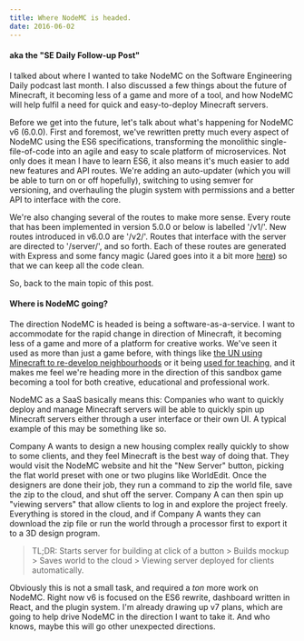 ```yaml
---
title: Where NodeMC is headed.
date: 2016-06-02
---
```


#### aka the "SE Daily Follow-up Post"

I talked about where I wanted to take NodeMC on the
Software Engineering Daily podcast last month. I also discussed a few
things about the future of Minecraft, it becoming less of a game and
more of a tool, and how NodeMC will help fulfil a need for quick and
easy-to-deploy Minecraft servers.

Before we get into the future, let's talk about what's happening for
NodeMC v6 (6.0.0). First and foremost, we've rewritten pretty much every
aspect of NodeMC using the ES6 specifications, transforming the
monolithic single-file-of-code into an agile and easy to scale platform
of microservices. Not only does it mean I have to learn ES6, it also
means it's much easier to add new features and API routes. We're adding
an auto-updater (which you will be able to turn on or off hopefully),
switching to using semver for versioning, and overhauling the plugin
system with permissions and a better API to interface with the core.

We're also changing several of the routes to make more sense. Every
route that has been implemented in version 5.0.0 or below is labelled
'/v1/'. New routes introduced in v6.0.0 are '/v2/'. Routes that
interface with the server are directed to '/server/', and so forth. Each
of these routes are generated with Express and some fancy magic (Jared
goes into it a bit more
[here](https://medium.com/@jaredallard/why-i-moved-from-monolithic-backends-to-microservices-d9955b9464b2#.bexdzdpzw)) so that we can keep all the code clean.

So, back to the main topic of this post.

#### Where is NodeMC going?

The direction NodeMC is headed is being a software-as-a-service. I want
to accommodate for the rapid change in direction of Minecraft, it
becoming less of a game and more of a platform for creative works. We've
seen it used as more than just a game before, with things like [the UN
using Minecraft to re-develop neighbourhoods](http://www.polygon.com/2014/4/22/5641044/minecraft-block-by-block-united-nations-project) or it being [used for
teaching](http://education.minecraft.net/minecraftedu/), and it makes me feel we're heading more in the
direction of this sandbox game becoming a tool for both creative,
educational and professional work.

NodeMC as a SaaS basically means this: Companies who want to quickly
deploy and manage Minecraft servers will be able to quickly spin up
Minecraft servers either through a user interface or their own UI. A
typical example of this may be something like so.

Company A wants to design a new housing complex really quickly to show
to some clients, and they feel Minecraft is the best way of doing that.
They would visit the NodeMC website and hit the "New Server" button,
picking the flat world preset with one or two plugins like WorldEdit.
Once the designers are done their job, they run a command to zip the
world file, save the zip to the cloud, and shut off the server. Company
A can then spin up "viewing servers" that allow clients to log in and
explore the project freely. Everything is stored in the cloud, and if
Company A wants they can download the zip file or run the world through
a processor first to export it to a 3D design program.

> TL;DR: Starts server for building at click of a button \> Builds
> mockup \> Saves world to the cloud \> Viewing server deployed for
> clients automatically.

Obviously this is not a small task, and required a *ton* more work on
NodeMC. Right now v6 is focused on the ES6 rewrite, dashboard written in
React, and the plugin system. I'm already drawing up v7 plans, which are
going to help drive NodeMC in the direction I want to take it. And who
knows, maybe this will go other unexpected directions.

